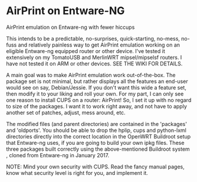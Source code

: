 # AirPrint on Entware-NG
AirPrint emulation on Entware-ng with fewer hiccups

This intends to be a predictable, no-surprises, quick-starting, no-mess, no-fuss and relatively painless way to get AirPrint emulation working on an eligible Entware-ng equipped router or other device. I've tested it extensively on my TomatoUSB and MerlinWRT mipsel/mipselsf routers.  I have not tested it on ARM or other devices. SEE THE WIKI FOR DETAILS.

A main goal was to make AirPrint emulation work out-of-the-box.  The package set is not minimal, but rather displays all the features an end-user would see on say, Debian/Jessie.  If you don't want this wide a feature set, then modify it to your liking and roll your own.  For my part, I can only see one reason to install CUPS on a router:  AirPrint!  So, I set it up with no regard to size of the packages.  I want it to work right away, and not have to apply another set of patches, adjust, mess around, etc.

The modified files (and parent directories) are contained in the 'packages' and 'oldports'.  You should be able to drop the hplip, cups and python-lxml directories directly into the correct location in the OpenWRT Buildroot setup that Entware-ng uses, if you are going to build your own ipkg files.  These three packages built correctly using the above-mentioned Buildroot system , cloned from Entware-ng in January 2017.

NOTE:  Mind your own security with CUPS.  Read the fancy manual pages, know what security level is right for you, and implement it.


